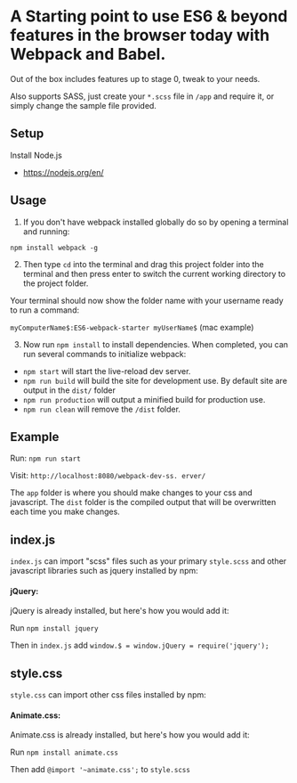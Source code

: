 # A Starting point to use ES6 & beyond features in the browser today with Webpack and Babel.

Out of the box includes features up to stage 0, tweak to your needs.

Also supports SASS, just create your `*.scss` file in `/app` and require it, or simply change the sample file provided.


## Setup

Install Node.js
- https://nodejs.org/en/


## Usage

1) If you don't have webpack installed globally do so by opening a terminal and running:

`npm install webpack -g`

2) Then type `cd` into the terminal and drag this project folder into the terminal and then press enter to switch the current working directory to the project folder.

Your terminal should now show the folder name with your username ready to run a command:

`myComputerName$:ES6-webpack-starter myUserName$`  (mac example)

3) Now run `npm install` to install dependencies.  When completed, you can run several commands to initialize webpack:

- `npm start` will start the live-reload dev server.
- `npm run build` will build the site for development use. By default site are output in the `dist/` folder
- `npm run production` will output a minified build for production use.
- `npm run clean` will remove the `/dist` folder.

## Example

Run: `npm run start`

Visit: `http://localhost:8080/webpack-dev-ss. erver/`

The `app` folder is where you should make changes to your css and javascript.
The `dist` folder is the compiled output that will be overwritten each time you make changes.

## index.js

`index.js` can import "scss" files such as your primary `style.scss` and other javascript libraries such as jquery installed by npm: 

#### jQuery: 

jQuery is already installed, but here's how you would add it:

Run `npm install jquery`

Then in `index.js` add `window.$ = window.jQuery = require('jquery');`

## style.css

`style.css` can import other css files installed by npm: 

#### Animate.css:

Animate.css is already installed, but here's how you would add it:

Run `npm install animate.css`

Then add `@import '~animate.css';` to `style.scss`